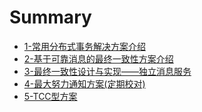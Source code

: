 # Summary

* [1-常用分布式事务解决方案介绍](1-常用分布式事务解决方案介绍.md)
* [2-基于可靠消息的最终一致性方案介绍](2-基于可靠消息的最终一致性方案介绍.md)
* [3-最终一致性设计与实现——独立消息服务](3-最终一致性设计与实现——独立消息服务.md)
* [4-最大努力通知方案(定期校对)](4-最大努力通知方案(定期校对).md)
* [5-TCC型方案](5-TCC型方案.md)
